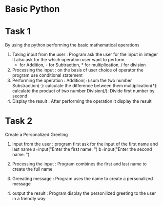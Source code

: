 # Basic Python
# Task 1
 By using the python performing the basic mathematical operations 
 1) Taking input from the user : 
    Program ask the user for the input in integer
    It also ask for the which operation user want to perform
    + for Addition, - for Subtraction, * for multiplication, / for division
 2) Processing the input : 
    on the basis of user choice of operator the program use conditional statement
 3) Performing the operation : 
    Addition(+):sum the two number
    Substraction(-): calculate the difference between them
    multiplication(*): calculate the product of two number
    Division(/): Divide first number by second
 4) Display the result : 
    After performing the operation it display the result    

# Task 2
  Create a Personalized Greeting 
 1) Input from the user : 
    program first ask for the input of the first name and last name
    a=input("Enter the first name: ")
    b=input("Enter the second name: ")
   
 2) Processing the input :
    Program combines the first and last name to create the full name

 3) Greeating message : 
    Program uses the name to create a personalized message

 4) output the result : 
    Program display the personilized greeting to the user in a friendly way    







    

        



